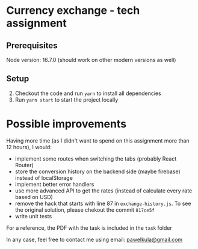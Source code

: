 # Currency exchange - tech assignment

## Prerequisites
Node version: 16.7.0 (should work on other modern versions as well)

## Setup
2. Checkout the code and run `yarn` to install all dependencies
3. Run `yarn start` to start the project locally

# Possible improvements
Having more time (as I didn't want to spend on this assignment more than 12 hours), I would:
- implement some routes when switching the tabs (probably React Router)
- store the conversion history on the backend side (maybe firebase) instead of localStorage
- implement better error handlers
- use more advanced API to get the rates (instead of calculate every rate based on USD)
- remove the hack that starts with line 87 in `exchange-history.js`. To see the original solution, please chekout the commit `817ce5f` 
- write unit tests

For a reference, the PDF with the task is included in the `task` folder

In any case, feel free to contact me using email:
pawelkula@gmail.com